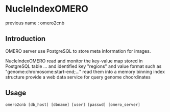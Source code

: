 # NucleIndexOMERO
  previous name : omero2cnb
## Introduction
OMERO server use PostgreSQL to store meta information for images.

NucleIndexOMERO read and monitor the key-value map stored in PostgreSQL table ...
and identified key "regions" and value format such as "genome:chromosome:start-end;..."
read them into a memory binning index structure
provide a web data service for query genome choordinates

## Usage
```
omero2cnb [db_host] [dbname] [user] [passwd] [omero_server]
```
